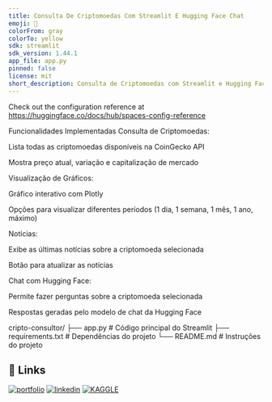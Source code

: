 ```yaml
---
title: Consulta De Criptomoedas Com Streamlit E Hugging Face Chat
emoji: 🐢
colorFrom: gray
colorTo: yellow
sdk: streamlit
sdk_version: 1.44.1
app_file: app.py
pinned: false
license: mit
short_description: Consulta de Criptomoedas com Streamlit e Hugging Face Chat
---
```


Check out the configuration reference at https://huggingface.co/docs/hub/spaces-config-reference


Funcionalidades Implementadas
Consulta de Criptomoedas:

Lista todas as criptomoedas disponíveis na CoinGecko API

Mostra preço atual, variação e capitalização de mercado

Visualização de Gráficos:

Gráfico interativo com Plotly

Opções para visualizar diferentes períodos (1 dia, 1 semana, 1 mês, 1 ano, máximo)

Notícias:

Exibe as últimas notícias sobre a criptomoeda selecionada

Botão para atualizar as notícias

Chat com Hugging Face:

Permite fazer perguntas sobre a criptomoeda selecionada

Respostas geradas pelo modelo de chat da Hugging Face

cripto-consultor/
├── app.py                # Código principal do Streamlit
├── requirements.txt      # Dependências do projeto
└── README.md             # Instruções do projeto


## 🔗 Links
[![portfolio](https://img.shields.io/badge/my_portfolio-000?style=for-the-badge&logo=ko-fi&logoColor=white)](https://medium.com/@gilnei809/gilnei-azambuja-borges-analista-de-dados-e-administrador-de-banco-de-dados-8774175b0e46)
[![linkedin](https://img.shields.io/badge/linkedin-0A66C2?style=for-the-badge&logo=linkedin&logoColor=white)](https://www.linkedin.com/in/gilnei-azambuja-borges-1a83432b)
[![KAGGLE](https://img.shields.io/badge/Kaggle-1DA1F2?style=for-the-badge&logo=twitter&logoColor=white)](https://www.kaggle.com/gilneiborges)
